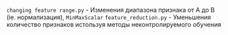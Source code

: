 
<code>changing feature range.py</code> - Изменения диапазона признака от A до B (ie. нормализация), <code>MinMaxScalar</code>
<code>feature_reduction.py</code> - Уменьшения количество признаков истользуя методы неконтролируемого обучения
